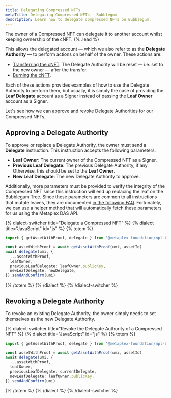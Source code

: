 ```yaml
---
title: Delegating Compressed NFTs
metaTitle: Delegating Compressed NFTs - Bubblegum
description: Learn how to delegate compressed NFTs on Bubblegum.
---
```


The owner of a Compressed NFT can delegate it to another account whilst keeping ownership of the cNFT. {% .lead %}

This allows the delegated account — which we also refer to as the **Delegate Authority** — to perform actions on behalf of the owner. These actions are:

- [Transferring the cNFT](/bubblegum/transfer-cnfts). The Delegate Authority will be reset — i.e. set to the new owner — after the transfer.
- [Burning the cNFT](/bubblegum/burn-cnfts).

Each of these actions provides examples of how to use the Delegate Authority to perform them, but usually, it is simply the case of providing the **Leaf Delegate** account as a Signer instead of passing the **Leaf Owner** account as a Signer.

Let's see how we can approve and revoke Delegate Authorities for our Compressed NFTs.

## Approving a Delegate Authority

To approve or replace a Delegate Authority, the owner must send a **Delegate** instruction. This instruction accepts the following parameters:

- **Leaf Owner**: The current owner of the Compressed NFT as a Signer.
- **Previous Leaf Delegate**: The previous Delegate Authority, if any. Otherwise, this should be set to the **Leaf Owner**.
- **New Leaf Delegate**: The new Delegate Authority to approve.

Additionally, more parameters must be provided to verify the integrity of the Compressed NFT since this instruction will end up replacing the leaf on the Bubblegum Tree. Since these parameters are common to all instructions that mutate leaves, they are documented [in the following FAQ](/bubblegum/faq#replace-leaf-instruction-arguments). Fortunately, we can use a helper method that will automatically fetch these parameters for us using the Metaplex DAS API.

{% dialect-switcher title="Delegate a Compressed NFT" %}
{% dialect title="JavaScript" id="js" %}
{% totem %}

```ts
import { getAssetWithProof, delegate } from '@metaplex-foundation/mpl-bubblegum'

const assetWithProof = await getAssetWithProof(umi, assetId)
await delegate(umi, {
  ...assetWithProof,
  leafOwner,
  previousLeafDelegate: leafOwner.publicKey,
  newLeafDelegate: newDelegate,
}).sendAndConfirm(umi)
```

{% /totem %}
{% /dialect %}
{% /dialect-switcher %}

## Revoking a Delegate Authority

To revoke an existing Delegate Authority, the owner simply needs to set themselves as the new Delegate Authority.

{% dialect-switcher title="Revoke the Delegate Authority of a Compressed NFT" %}
{% dialect title="JavaScript" id="js" %}
{% totem %}

```ts
import { getAssetWithProof, delegate } from '@metaplex-foundation/mpl-bubblegum'

const assetWithProof = await getAssetWithProof(umi, assetId)
await delegate(umi, {
  ...assetWithProof,
  leafOwner,
  previousLeafDelegate: currentDelegate,
  newLeafDelegate: leafOwner.publicKey,
}).sendAndConfirm(umi)
```

{% /totem %}
{% /dialect %}
{% /dialect-switcher %}
